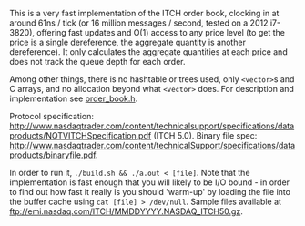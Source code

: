 This is a very fast implementation of the ITCH order book, clocking in at around 61ns / tick (or 16 million messages / second, tested on a 2012 i7-3820), offering fast updates and O(1) access to any price level (to get the price is a single dereference, the aggregate quantity is another dereference). It only calculates the aggregate quantities at each price and does not track the queue depth for each order.

Among other things, there is no hashtable or trees used, only `<vector>`s and C arrays, and no allocation beyond what `<vector>` does. For description and implementation see [order_book.h](order_book.h).

Protocol specification: http://www.nasdaqtrader.com/content/technicalsupport/specifications/dataproducts/NQTVITCHSpecification.pdf (ITCH 5.0). Binary file spec: http://www.nasdaqtrader.com/content/technicalSupport/specifications/dataproducts/binaryfile.pdf.

In order to run it, `./build.sh && ./a.out < [file]`. Note that the implementation is fast enough that you will likely to be I/O bound - in order to find out how fast it really is you should 'warm-up' by loading the file into the buffer cache using `cat [file] > /dev/null`. Sample files available at ftp://emi.nasdaq.com/ITCH/MMDDYYYY.NASDAQ_ITCH50.gz.
